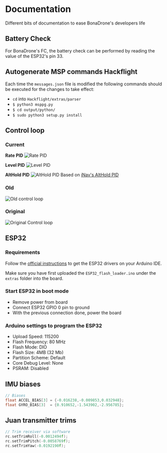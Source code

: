 # Documentation
Different bits of documentation to ease BonaDrone's developers life

## Battery Check
For BonaDrone's FC, the battery check can be performed by reading the value of the ESP32's pin 33.

## Autogenerate MSP commands Hackflight
Each time the `messages.json` file is modified the following commands should be executed for the changes to take effect:
* `cd` into `Hackflight/extras/parser`
* `$ python3 msppg.py`
* `$ cd output/python/`
* `$ sudo python3 setup.py install`


## Control loop

### Current
**Rate PID**
![Rate PID](extras/rate-pid.png)

**Level PID**
![Level PID](extras/level-pid.png)

**AltHold PID**
![AltHold PID](extras/althold-pid.png)
Based on [iNav's AltHold PID](https://github.com/iNavFlight/inav/wiki/Developer-info)

### Old
![Old control loop](extras/PID-modified.png)

### Original
![Original Control loop](extras/PID-Loop-Original.png)

## ESP32 

### Requirements

Follow the [official instructions](https://github.com/espressif/arduino-esp32/blob/master/docs/arduino-ide/boards_manager.md) to get the ESP32 drivers on your Arduino IDE.

Make sure you have first uploaded the `ESP32_flash_loader.ino` under the `extras` folder into the board.

### Start ESP32 in boot mode

* Remove power from board
* Connect ESP32 GPIO 0 pin to ground
* With the previous connection done, power the board

### Arduino settings to program the ESP32

* Upload Speed: 115200
* Flash Frequency: 80 MHz
* Flash Mode: DIO
* Flash Size: 4MB (32 Mb)
* Partition Scheme: Default
* Core Debug Level: None
* PSRAM: Disabled

## IMU biases
```C
// Biases
float ACCEL_BIAS[3] = {-0.016238,-0.009853,0.032948};
float GYRO_BIAS[3]  = {0.910652,-1.543902,-2.956785};
```

## Juan transmitter trims
```C
// Trim receiver via software
rc.setTrimRoll(-0.0012494f);
rc.setTrimPitch(-0.0058769f);
rc.setTrimYaw(-0.0192190f);
```

